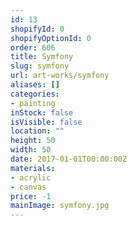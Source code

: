 ```yaml
---
id: 13
shopifyId: 0
shopifyOptionId: 0
order: 606
title: Symfony
slug: symfony
url: art-works/symfony
aliases: []
categories:
- painting
inStock: false
isVisible: false
location: ""
height: 50
width: 50
date: 2017-01-01T00:00:00Z
materials:
- acrylic
- canvas
price: -1
mainImage: symfony.jpg
---
```

